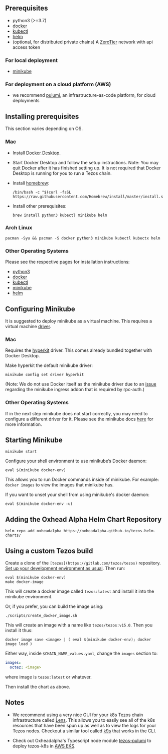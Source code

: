 ## Prerequisites

- python3 (>=3.7)
- [docker](https://docs.docker.com/get-docker/)
- [kubectl](https://kubernetes.io/docs/reference/kubectl/kubectl/)
- [helm](https://helm.sh/)
- (optional, for distributed private chains) A [ZeroTier](https://www.zerotier.com/) network with api access token

### For local deployment

- [minikube](https://minikube.sigs.k8s.io/docs/)

### For deployment on a cloud platform (AWS)

- we recommend [pulumi](https://www.pulumi.com/docs/get-started/install/), an infrastructure-as-code platform, for cloud deployments

## Installing prerequisites

This section varies depending on OS.

### Mac

- Install [Docker Desktop](https://docs.docker.com/docker-for-mac/install/).

- Start Docker Desktop and follow the setup instructions. Note: You may quit Docker after it has finished setting up. It is not required that Docker Desktop is running for you to run a Tezos chain.

- Install [homebrew](https://brew.sh/):

  ```shell
  /bin/bash -c "$(curl -fsSL https://raw.githubusercontent.com/Homebrew/install/master/install.sh)"
  ```

- Install other prerequisites:
  ```shell
  brew install python3 kubectl minikube helm
  ```

### Arch Linux

```shell
pacman -Syu && pacman -S docker python3 minikube kubectl kubectx helm
```

### Other Operating Systems

Please see the respective pages for installation instructions:

- [python3](https://www.python.org/downloads/)
- [docker](https://docs.docker.com/get-docker/)
- [kubectl](https://kubernetes.io/docs/tasks/tools/install-kubectl/)
- [minikube](https://minikube.sigs.k8s.io/docs/start/)
- [helm](https://helm.sh/docs/intro/install/)

## Configuring Minikube

It is suggested to deploy minikube as a virtual machine. This requires a virtual machine [driver](https://minikube.sigs.k8s.io/docs/drivers/).

### Mac

Requires the [hyperkit](https://minikube.sigs.k8s.io/docs/drivers/hyperkit/) driver. This comes already bundled together with Docker Desktop.

Make hyperkit the default minikube driver:

```shell
minikube config set driver hyperkit
```

(Note: We do not use Docker itself as the minikube driver due to an [issue](https://github.com/kubernetes/minikube/issues/7332) regarding the minikube ingress addon that is required by rpc-auth.)

### Other Operating Systems

If in the next step minikube does not start correctly, you may need to configure a different driver for it. Please see the minikube docs [here](https://minikube.sigs.k8s.io/docs/drivers/) for more information.

## Starting Minikube

```shell
minikube start
```

Configure your shell environment to use minikube’s Docker daemon:

```shell
eval $(minikube docker-env)
```

This allows you to run Docker commands inside of minikube. For example: `docker images` to view the images that minikube has.

If you want to unset your shell from using minikube's docker daemon:

```shell
eval $(minikube docker-env -u)
```

## Adding the Oxhead Alpha Helm Chart Repository

```
helm repo add oxheadalpha https://oxheadalpha.github.io/tezos-helm-charts/
```

## Using a custom Tezos build

Create a clone of the `[tezos](https://gitlab.com/tezos/tezos)`
repository.  [Set up your development environment as usual](https://tezos.gitlab.io/introduction/howtoget.html#setting-up-the-development-environment-from-scratch).  Then run:

```shell
eval $(minikube docker-env)
make docker-image
```

This will create a docker image called `tezos:latest` and install it
into the minikube environment.

Or, if you prefer, you can build the image using:
```shell
./scripts/create_docker_image.sh
```

This will create an image with a name like `tezos/tezos:v15.0`.
Then you install it thus:
```shell
docker image save <image> | ( eval $(minikube docker-env); docker image load )
```

Either way, inside `$CHAIN_NAME_values.yaml`, change the `images` section to:

```yaml
images:
  octez: <image>
```

where image is `tezos:latest` or whatever.

Then install the chart as above.

## Notes

- We recommend using a very nice GUI for your k8s Tezos chain infrastructure called [Lens](https://k8slens.dev/). This allows you to easily see all of the k8s resources that have been spun up as well as to view the logs for your Tezos nodes. Checkout a similar tool called [k9s](https://k9scli.io/) that works in the CLI.

- Check out Oxheadalpha's Typescript node module [tezos-pulumi](https://github.com/oxheadalpha/tezos-pulumi) to deploy tezos-k8s in [AWS EKS](https://aws.amazon.com/eks/).
